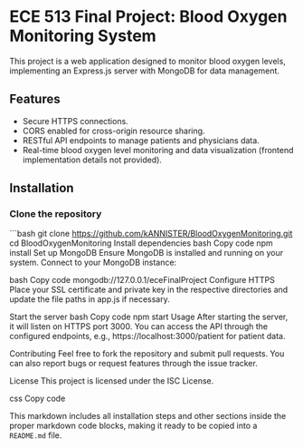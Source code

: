 
# ECE 513 Final Project: Blood Oxygen Monitoring System

This project is a web application designed to monitor blood oxygen levels, implementing an Express.js server with MongoDB for data management.

## Features

- Secure HTTPS connections.
- CORS enabled for cross-origin resource sharing.
- RESTful API endpoints to manage patients and physicians data.
- Real-time blood oxygen level monitoring and data visualization (frontend implementation details not provided).

## Installation

### Clone the repository
\`\`\`bash
git clone https://github.com/kANNISTER/BloodOxygenMonitoring.git
cd BloodOxygenMonitoring
Install dependencies
bash
Copy code
npm install
Set up MongoDB
Ensure MongoDB is installed and running on your system. Connect to your MongoDB instance:

bash
Copy code
mongodb://127.0.0.1/eceFinalProject
Configure HTTPS
Place your SSL certificate and private key in the respective directories and update the file paths in app.js if necessary.

Start the server
bash
Copy code
npm start
Usage
After starting the server, it will listen on HTTPS port 3000. You can access the API through the configured endpoints, e.g., https://localhost:3000/patient for patient data.

Contributing
Feel free to fork the repository and submit pull requests. You can also report bugs or request features through the issue tracker.

License
This project is licensed under the ISC License.

css
Copy code

This markdown includes all installation steps and other sections inside the proper markdown code blocks, making it ready to be copied into a `README.md` file.
